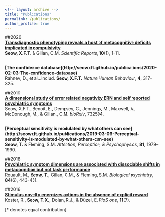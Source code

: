 ```yaml
---
<!-- layout: archive -->
title: "Publications"
permalink: /publications/
author_profile: true
---
```


##2020
<br>
<b>[Transdiagnostic phenotyping reveals a host of metacognitive deficits implicated in compulsivity](http://seowxft.github.io/publications/2020-02-19-Transdiagnostic-phenotyping-reveals-a-host-of-metacognitive-deficits-implicated-in-compulsivity)</b><br>
<strong>Seow, X.F.T.</strong> & Gillan, C.M. <i>Scientific Reports</i>, <strong>10</strong>(1), 1-11.

<br>
<b>[The confidence database](http://seowxft.github.io/publications/2020-02-03-The-confidence-database)</b><br>
Rahnev, D., et al...includ. <strong>Seow, X.F.T.</strong> <i>Nature Human Behaviour</i>, <strong>4</strong>, 317–325.

##2019
<br>
<b>[A dimensional study of error related negativity ERN and self reported psychiatric symptoms](http://seowxft.github.io/publications/2019-11-22-A-dimensional-study-of-error-related-negativity-ERN-and-self-reported-psychiatric-symptoms)</b><br>
Seow, X.F.T., Benoit, E., Dempsey, C., Jennings, M., Maxwell, A., McDonough, M., & Gillan., C.M. <i>bioRxiv</i>, 732594.

<br>
<b>[Perceptual sensitivity is modulated by what others can see](http://seowxft.github.io/publications/2019-03-06-Perceptual-sensitivity-is-modulated-by-what-others-can-see)</b><br>
<strong>Seow, T.</strong> & Fleming, S.M. <i>Attention, Perception, & Psychophysics</i>, <strong>81</strong>, 1979–1990.

##2018
<br>
<b>[Psychiatric symptom dimensions are associated with dissociable shifts in metacognition but not task performance](http://seowxft.github.io/publications/2018-10-15-Psychiatric-symptom-dimensions-are-associated-with-dissociable-shifts-in-metacognition-but-not-task-performance)</b><br>
Rouault, M.*, <strong>Seow, T.</strong>*, Gillan, C.M., & Fleming, S.M. <i>Biological psychiatry</i>, <strong>84</strong>(6), 443-451.

##2016
<br>
<b>[Stimulus novelty energizes actions in the absence of explicit reward](http://seowxft.github.io/publications/2016-07-14-Stimulus-novelty-energizes-actions-in-the-absence-of-explicit-reward)</b><br>
Koster, R., <strong>Seow, T.X.</strong>, Dolan, R.J., & Düzel, E. <i>PloS one</i>, <strong>11</strong>(7).

[\* denotes equal contribution]
